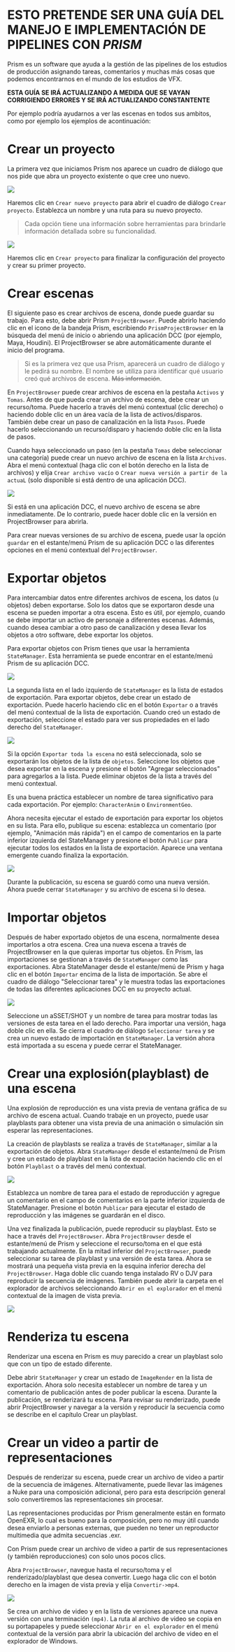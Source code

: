 # ESTO PRETENDE SER UNA GUÍA DEL MANEJO E IMPLEMENTACIÓN DE PIPELINES CON *PRISM*

Prism es un software que ayuda a la gestión de las pipelines de los estudios de producción asignando tareas, comentarios y muchas más cosas que podemos encontrarnos en el mundo de los estudios de VFX.

**ESTA GUÍA SE IRÁ ACTUALIZANDO A MEDIDA QUE SE VAYAN CORRIGIENDO ERRORES Y SE IRÁ ACTUALIZANDO CONSTANTENTE**

Por ejemplo podría ayudarnos a ver las escenas en todos sus ambitos, como por ejemplo los ejemplos de acontinuación:




# Crear un proyecto

La primera vez que iniciamos Prism nos aparece un cuadro de diálogo que nos pide que abra un proyecto existente o que cree uno nuevo.

![](/CAHAPTER-1/sources/noProject.webp)

Haremos clic en `Crear nuevo proyecto` para abrir el cuadro de diálogo `Crear proyecto`. Establezca un nombre y una ruta para su nuevo proyecto.

>Cada opción tiene una información sobre herramientas para brindarle información detallada sobre su funcionalidad.

![](/CAHAPTER-1/sources/CreateProject.webp)

Haremos clic en `Crear proyecto` para finalizar la configuración del proyecto y crear su primer proyecto.

# Crear escenas

El siguiente paso es crear archivos de escena, donde puede guardar su trabajo. Para esto, debe abrir Prism `ProjectBrowser`. Puede abrirlo haciendo clic en el icono de la bandeja Prism, escribiendo `PrismProjectBrowser` en la búsqueda del menú de inicio o abriendo una aplicación DCC (por ejemplo, Maya, Houdini). El ProjectBrowser se abre automáticamente durante el inicio del programa.

>Si es la primera vez que usa Prism, aparecerá un cuadro de diálogo y le pedirá su nombre. El nombre se utiliza para identificar qué usuario creó qué archivos de escena. ~~Más información~~.

En `ProjectBrowser` puede crear archivos de escena en la pestaña `Activos` y `Tomas`. Antes de que pueda crear un archivo de escena, debe crear un recurso/toma. Puede hacerlo a través del menú contextual (clic derecho) o haciendo doble clic en un área vacía de la lista de activos/disparos. También debe crear un paso de canalización en la lista `Pasos`. Puede hacerlo seleccionando un recurso/disparo y haciendo doble clic en la lista de pasos.

Cuando haya seleccionado un paso (en la pestaña `Tomas` debe seleccionar una categoría) puede crear un nuevo archivo de escena en la lista `Archivos`. Abra el menú contextual (haga clic con el botón derecho en la lista de archivos) y elija `Crear archivo vacío` o `Crear nueva versión a partir de la actuaL` (solo disponible si está dentro de una aplicación DCC).

![](/CAHAPTER-1/sources/sceneCreated.webp)

Si está en una aplicación DCC, el nuevo archivo de escena se abre inmediatamente. De lo contrario, puede hacer doble clic en la versión en ProjectBrowser para abrirla.

Para crear nuevas versiones de su archivo de escena, puede usar la opción `guardar` en el estante/menú Prism de su aplicación DCC o las diferentes opciones en el menú contextual del `ProjectBrowser`.

# Exportar objetos

Para intercambiar datos entre diferentes archivos de escena, los datos (u objetos) deben exportarse. Solo los datos que se exportaron desde una escena se pueden importar a otra escena. Esto es útil, por ejemplo, cuando se debe importar un activo de personaje a diferentes escenas. Además, cuando desea cambiar a otro paso de canalización y desea llevar los objetos a otro software, debe exportar los objetos.

Para exportar objetos con Prism tienes que usar la herramienta `StateManager`. Esta herramienta se puede encontrar en el estante/menú Prism de su aplicación DCC.

![](/CAHAPTER-1/sources/mayaShelf.webp)

La segunda lista en el lado izquierdo de `StateManager` es la lista de estados de exportación. Para exportar objetos, debe crear un estado de exportación. Puede hacerlo haciendo clic en el botón `Exportar` o a través del menú contextual de la lista de exportación. Cuando creó un estado de exportación, seleccione el estado para ver sus propiedades en el lado derecho del `StateManager`.

![](/CAHAPTER-1/sources/statemanager.webp)

Si la opción `Exportar toda la escena` no está seleccionada, solo se exportarán los objetos de la lista de `objetos`. Seleccione los objetos que desea exportar en la escena y presione el botón "Agregar seleccionados" para agregarlos a la lista. Puede eliminar objetos de la lista a través del menú contextual.

Es una buena práctica establecer un nombre de tarea significativo para cada exportación. Por ejemplo: `CharacterAnim` o `EnvironmentGeo`.

Ahora necesita ejecutar el estado de exportación para exportar los objetos en su lista. Para ello, publique su escena: establezca un comentario (por ejemplo, "Animación más rápida") en el campo de comentarios en la parte inferior izquierda del StateManager y presione el botón `Publicar` para ejecutar todos los estados en la lista de exportación. Aparece una ventana emergente cuando finaliza la exportación.

![](/CAHAPTER-1/sources/publishExport.webp)

Durante la publicación, su escena se guardó como una nueva versión. Ahora puede cerrar `StateManager` y su archivo de escena si lo desea.

# Importar objetos

Después de haber exportado objetos de una escena, normalmente desea importarlos a otra escena. Crea una nueva escena a través de ProjectBrowser en la que quieras importar tus objetos. En Prism, las importaciones se gestionan a través de `StateManager` como las exportaciones. Abra StateManager desde el estante/menú de Prism y haga clic en el botón `Importar` encima de la lista de importación. Se abre el cuadro de diálogo "Seleccionar tarea" y le muestra todas las exportaciones de todas las diferentes aplicaciones DCC en su proyecto actual.

![](/CAHAPTER-1/sources/selectTask.webp)

Seleccione un aSSET/SHOT y un nombre de tarea para mostrar todas las versiones de esta tarea en el lado derecho. Para importar una versión, haga doble clic en ella. Se cierra el cuadro de diálogo `Seleccionar tarea` y se crea un nuevo estado de importación en `StateManager`. La versión ahora está importada a su escena y puede cerrar el StateManager.

# Crear una explosión(playblast) de una escena

Una explosión de reproducción es una vista previa de ventana gráfica de su archivo de escena actual. Cuando trabaje en un proyecto, puede usar playblasts para obtener una vista previa de una animación o simulación sin esperar las representaciones.

La creación de playblasts se realiza a través de `StateManager`, similar a la exportación de objetos. Abra `StateManager` desde el estante/menú de Prism y cree un estado de playblast en la lista de exportación haciendo clic en el botón `Playblast` o a través del menú contextual.

![](/CAHAPTER-1/sources/playblast.webp)

Establezca un nombre de tarea para el estado de reproducción y agregue un comentario en el campo de comentarios en la parte inferior izquierda de StateManager. Presione el botón `Publicar` para ejecutar el estado de reproducción y las imágenes se guardarán en el disco.

Una vez finalizada la publicación, puede reproducir su playblast. Esto se hace a través del `ProjectBrowser`. Abra `ProjectBrowser` desde el estante/menú de Prism y seleccione el recurso/toma en el que está trabajando actualmente. En la mitad inferior del `ProjectBrowser`, puede seleccionar su tarea de playblast y una versión de esta tarea. Ahora se mostrará una pequeña vista previa en la esquina inferior derecha del `ProjectBrowser`. Haga doble clic cuando tenga instalado RV o DJV para reproducir la secuencia de imágenes. También puede abrir la carpeta en el explorador de archivos seleccionando `Abrir en el explorador` en el menú contextual de la imagen de vista previa.

![](/CAHAPTER-1/sources/pbreview.webp)

# Renderiza tu escena

Renderizar una escena en Prism es muy parecido a crear un playblast solo que con un tipo de estado diferente.

Debe abrir `StateManager` y crear un estado de `ImageRender` en la lista de exportación. Ahora solo necesita establecer un nombre de tarea y un comentario de publicación antes de poder publicar la escena. Durante la publicación, se renderizará tu escena. Para revisar su renderizado, puede abrir ProjectBrowser y navegar a la versión y reproducir la secuencia como se describe en el capítulo Crear un playblast.

# Crear un video a partir de representaciones

Después de renderizar su escena, puede crear un archivo de video a partir de la secuencia de imágenes. Alternativamente, puede llevar las imágenes a Nuke para una composición adicional, pero para esta descripción general solo convertiremos las representaciones sin procesar.

Las representaciones producidas por Prism generalmente están en formato OpenEXR, lo cual es bueno para la composición, pero no muy útil cuando desea enviarlo a personas externas, que pueden no tener un reproductor multimedia que admita secuencias .exr.

Con Prism puede crear un archivo de video a partir de sus representaciones (y también reproducciones) con solo unos pocos clics.

Abra `ProjectBrowser`, navegue hasta el recurso/toma y el renderizado/playblast que desea convertir. Luego haga clic con el botón derecho en la imagen de vista previa y elija `Convertir->mp4`.

![](/CAHAPTER-1/sources/convert.webp)

Se crea un archivo de video y en la lista de versiones aparece una nueva versión con una terminación `(mp4)`. La ruta al archivo de video se copia en su portapapeles y puede seleccionar `Abrir en el explorador` en el menú contextual de la versión para abrir la ubicación del archivo de video en el explorador de Windows.